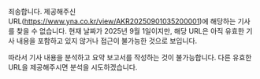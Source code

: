 죄송합니다. 제공해주신 URL(https://www.yna.co.kr/view/AKR20250901035200001)에 해당하는 기사를 찾을 수 없습니다. 현재 날짜가 2025년 9월 1일이지만, 해당 URL은 아직 유효한 기사 내용을 포함하고 있지 않거나 접근이 불가능한 것으로 보입니다.

따라서 기사 내용을 분석하고 요약 보고서를 작성하는 것이 불가능합니다. 다른 유효한 URL을 제공해주시면 분석을 시도하겠습니다.